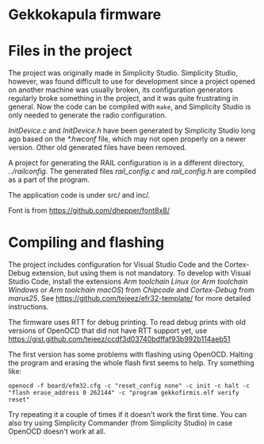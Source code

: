 # Gekkokapula firmware

# Files in the project
The project was originally made in Simplicity Studio.
Simplicity Studio, however, was found difficult to use for development
since a project opened on another machine was usually broken, its
configuration generators regularly broke something in the project,
and it was quite frustrating in general. Now the code can be compiled
with `make`, and Simplicity Studio is only needed to generate the
radio configuration.

*InitDevice.c* and *InitDevice.h* have been generated by
Simplicity Studio long ago based on the *\*.hwconf* file, which may
not open properly on a newer version. Other old generated files
have been removed.

A project for generating the RAIL configuration is in a different
directory, *../railconfig*. The generated files *rail_config.c*
and *rail_config.h* are compiled as a part of the program.

The application code is under src/ and inc/.

Font is from https://github.com/dhepper/font8x8/

# Compiling and flashing
The project includes configuration for Visual Studio Code and the
Cortex-Debug extension, but using them is not mandatory.
To develop with Visual Studio Code, install the extensions
*Arm toolchain Linux* (or *Arm toolchain Windows* or *Arm toolchain macOS*)
from *Chipcode* and *Cortex-Debug* from *marus25*.
See https://github.com/tejeez/efr32-template/
for more detailed instructions.

The firmware uses RTT for debug printing.
To read debug prints with old versions of OpenOCD that did not have
RTT support yet, use
https://gist.github.com/tejeez/ccdf3d03740bdffaf93b992b114aeb51

The first version has some problems with flashing using OpenOCD.
Halting the program and erasing the whole flash first seems to help.
Try something like:

    openocd -f board/efm32.cfg -c "reset_config none" -c init -c halt -c "flash erase_address 0 262144" -c "program gekkofirmis.elf verify reset"

Try repeating it a couple of times if it doesn't work the first time.
You can also try using Simplicity Commander (from Simplicity Studio)
in case OpenOCD doesn't work at all.
